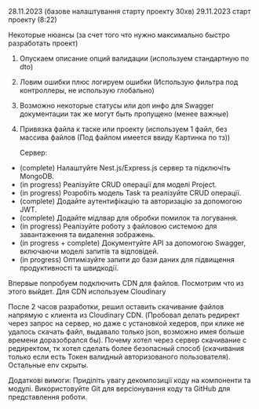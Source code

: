 28.11.2023 (базове налаштування старту проекту 30хв)
29.11.2023 старт проекту (8:22)

Некоторые нюансы (за счет того что нужно максимально быстро разработать проект)

1. Опускаем описание опций валидации (используем стандартную по dto)
2. Ловим ошибки плюс логируем ошибки (Использую фильтра под контроллеры, не использую глобально)
3. Возможно некоторые статусы или доп инфo для Swagger документации так же могут быть пропущено (менее важные)
4. Привязка файла к таске или проекту (используем 1 файл, без массива файлов (Под файлом имеется ввиду Картинка по тз))

   Сервер:

- (complete) Налаштуйте Nest.js/Express.js сервер та підключіть MongoDB.
- (in progress) Реалізуйте CRUD операції для моделі Project.
- (in progress) Розробіть модель Task та реалізуйте CRUD операції.
- (complete) Додайте аутентифікацію та авторизацію за допомогою JWT.
- (complete) Додайте мідлвар для обробки помилок та логування.
- (in progress) Реалізуйте роботу з файловою системою для завантаження та видалення зображень.
- (in progress + complete) Документуйте API за допомогою Swagger, включаючи моделі запитів та відповідей.
- (in progress) Оптимізуйте запити до бази даних для підвищення продуктивності та швидкодії.

Впервые попробуем подключить CDN для файлов. Посмотрим что из этого выйдет.
Для CDN используем Cloudinary

После 2 часов разработки, решил оставить скачивание файлов напрямую с клиента из Cloudinary CDN. (Пробовал делать редирект через запрос на сервер, но даже с установкой хедеров, при клике не удалось скачать файл, выдавало только json, возможно имея больше времени доразобрался бы). Почему хотел через сервер скачивание с редиректом, тк хотел сделать более безопасный способ (скачивания только если есть Токен валидный авторизованого пользователя). Остальные env скрыты.

Додаткові вимоги:
Приділіть увагу декомпозиції коду на компоненти та модулі.
Використовуйте Git для версіонування коду та GitHub для представлення роботи.
